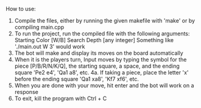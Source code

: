 How to use:
1. Compile the files, either by running the given makefile with 'make' or by compiling main.cpp
2. To run the project, run the compiled file with the following arguments: 
	Starting Color [W/B]
	Search Depth [any integer]
Something like './main.out W 3' would work
3. The bot will make and display its moves on the board automatically
4. When it is the players turn, Input moves by typing the symbol for the piece [P/B/R/N/K/Q],
the starting square, a space, and the ending square
	'Pe2 e4', 'Qa1 a8', etc.
4a. If taking a piece, place the letter 'x' before the ending square
	'Qa1 xa8', 'Kf7 xf6', etc.
5. When you are done with your move, hit enter and the bot will work on a response
6. To exit, kill the program with Ctrl + C
